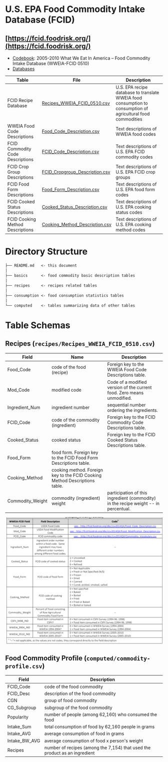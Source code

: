# U.S. EPA Food Commodity Intake Database (FCID)
## [https://fcid.foodrisk.org/](https://fcid.foodrisk.org/)

* [Codebook](https://fcid.foodrisk.org/docs/WWEIA-FCID_0510_Background-Codebooks-ControlStats.pdf): 2005-2010 What We Eat In America – Food Commodity Intake Database (WWEIA-FCID 0510)
* [Databases](https://fcid.foodrisk.org/dbc/)

| Table | File | Description |
| ----- | ---- | ----------- |
| FCID Recipe Database | [Recipes_WWEIA_FCID_0510.csv](https://fcid.foodrisk.org/dbc/csv2014Q4/Recipes_WWEIA_FCID_0510.csv) | U.S. EPA recipe database to translate WWEIA food consumption to consumption of agricultural food commodities |
| WWEIA Food Code Descriptions | [Food_Code_Description.csv](https://fcid.foodrisk.org/dbc/csv2014Q4/Food_Code_Description.csv) | Text descriptions of WWEIA food codes |
| FCID Commodity Code Descriptions | [FCID_Code_Description.csv](https://fcid.foodrisk.org/dbc/csv2014Q4/FCID_Code_Description.csv) | Text descriptions of U.S. EPA FCID commodity codes |
| FCID Crop Group Descriptions | [FCID_Cropgroup_Description.csv](https://fcid.foodrisk.org/dbc/csv2014Q4/FCID_Cropgroup_Description.csv) | Text descriptions of U.S. EPA FCID crop groups |
| FCID Food Form Descriptions | [Food_Form_Description.csv](https://fcid.foodrisk.org/dbc/csv2014Q4/Food_Form_Description.csv) | Text descriptions of U.S. EPA food form codes |
| FCID Cooked Status Descriptions | [Cooked_Status_Description.csv](https://fcid.foodrisk.org/dbc/csv2014Q4/Cooked_Status_Description.csv) | Text descriptions of U.S. EPA cooking status codes |
| FCID Cooking Method Descriptions | [Cooking_Method_Description.csv](https://fcid.foodrisk.org/dbc/csv2014Q4/Cooking_Method_Description.csv) | Text descriptions of U.S. EPA cooking method codes |

# Directory Structure

~~~
├── README.md   <- this document
│
├── basics      <- food commodity basic description tables
│
├── recipes     <- recipes related tables
│
├── consumption <- food consumption statistics tables
│
└── computed    <- tables summarizing data of other tables
~~~

# Table Schemas

## Recipes (`recipes/Recipes_WWEIA_FCID_0510.csv`)

| Field | Name | Description |
| ----- | ---- | ----------- |
| Food_Code | code of the food (recipe) | Foreign key to the WWEIA Food Code Descriptions table. |
| Mod_Code  | modified code | Code of a modified version of the current food. Zero means unmodified. |
| Ingredient_Num | ingredient number | sequential number ordering the ingredients. |
| FCID_Code | code of the commodity (ingredient) | Foreign key to the FCID Commodity Code Descriptions table. |
| Cooked_Status | cooked status | Foreign key to the FCID Cooked Status Descriptions table. |
| Food_Form | food form. Foreign key to the FCID Food Form Descriptions table. |
| Cooking_Method | cooking method. Foreign key to the FCID Cooking Method Descriptions table. |
| Commodity_Weight | commodity (ingredient) weight | participation of this ingredient (commodity) in the recipe weight -- in percentual. |

![Recipe Table](recipe-table.png)

## Food Commodity Profile (`computed/commodity-profile.csv`)

| Field | Description |
| ----- | ----------- |
| FCID_Code | code of the food commodity |
| FCID_Desc | description of the food commodity |
| CGN | group of food commodity |
| CG_Subgroup | subgroup of the food commodity |
| Popularity | number of people (among 62,160) who consumed the food |
| Intake_Sum | total consumption of food by 62,160 people in grams |
| Intake_AVG | average consumption of food in grams |
| Intake_BW_AVG | average consumption of food x person's weight |
| Recipes | number of recipes (among the 7,154) that used the product as an ingredient |
